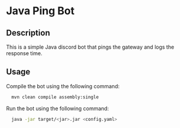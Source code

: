 # Java Ping Bot

## Description

This is a simple Java discord bot that pings the gateway and logs the response time.

## Usage

Compile the bot using the following command:
```bash
  mvn clean compile assembly:single
```

Run the bot using the following command:
```bash
  java -jar target/<jar>.jar <config.yaml>
```